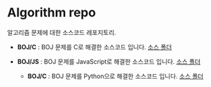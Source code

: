 # Algorithm repo

알고리즘 문제에 대한 소스코드 레포지토리.

- **BOJ/C** : BOJ 문제를 C로 해결한 소스코드 입니다.
  [소스 폴더](./BOJ/C)

- **BOJ/JS** : BOJ 문제를 JavaScript로 해결한 소스코드 입니다.
  [소스 폴더](./BOJ/JS)

  - **BOJ/C** : BOJ 문제를 Python으로 해결한 소스코드 입니다.
  [소스 폴더](./BOJ/Python/)